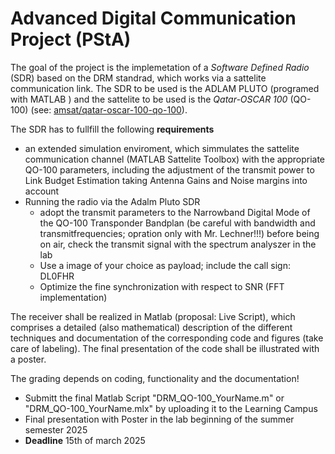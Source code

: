 # Advanced Digital Communication Project (PStA)

The goal of the project is the implemetation of a _Software Defined Radio_ (SDR) based on the DRM standrad, which works via a sattelite communication link.
The SDR to be used is the ADLAM PLUTO (programed with MATLAB ) and the sattelite to be used is the _Qatar-OSCAR 100_ (QO-100) (see: [amsat/qatar-oscar-100-qo-100](amsat/qatar-oscar-100-qo-100)).

The SDR has to fullfill the following **requirements**

- an extended simulation enviroment, which simmulates the sattelite communication channel (MATLAB Sattelite Toolbox) with the appropriate QO-100 parameters, including the adjustment of the transmit power to Link Budget Estimation taking Antenna Gains and Noise margins into account
- Running the radio via the Adalm Pluto SDR
  - adopt the transmit parameters to the Narrowband Digital Mode of the QO-100 Transponder Bandplan (be careful with bandwidth and transmitfrequencies; opration only with Mr. Lechner!!!) before being on air, check the transmit signal with the spectrum analyszer in the lab
  - Use a image of your choice as payload; include the call sign: DL0FHR
  - Optimize the fine synchronization with respect to SNR (FFT implementation)

The receiver shall be realized in Matlab (proposal: Live Script), which comprises a detailed (also mathematical) description of the different techniques and documentation of the corresponding code and figures (take care of labeling). The final presentation of the code shall be illustrated with a poster.

The grading depends on coding, functionality and the documentation!

- Submitt the final Matlab Script "DRM_QO-100_YourName.m" or "DRM_QO-100_YourName.mlx" by uploading it to the Learning Campus
- Final presentation with Poster in the lab beginning of the summer semester 2025
- **Deadline** 15th of march 2025
